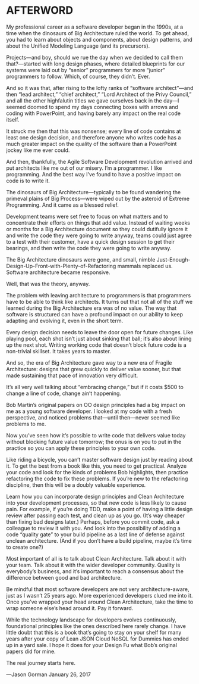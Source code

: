 # AFTERWORD

My professional career as a software developer began in the 1990s, at a time when the dinosaurs of Big Architecture ruled the world. To get ahead, you had to learn about objects and components, about design patterns, and about the Unified Modeling Language (and its precursors).

Projects—and boy, should we rue the day when we decided to call them that?—started with long design phases, where detailed blueprints for our systems were laid out by “senior” programmers for more “junior” programmers to follow. Which, of course, they didn’t. Ever.

And so it was that, after rising to the lofty ranks of “software architect”—and then “lead architect,” “chief architect,” “Lord Architect of the Privy Council,” and all the other highfalutin titles we gave ourselves back in the day—I seemed doomed to spend my days connecting boxes with arrows and coding with PowerPoint, and having barely any impact on the real code itself.

It struck me then that this was nonsense; every line of code contains at least one design decision, and therefore anyone who writes code has a much greater impact on the quality of the software than a PowerPoint jockey like me ever could.

And then, thankfully, the Agile Software Development revolution arrived and put architects like me out of our misery. I’m a programmer. I like programming. And the best way I’ve found to have a positive impact on code is to write it.

The dinosaurs of Big Architecture—typically to be found wandering the primeval plains of Big Process—were wiped out by the asteroid of Extreme Programming. And it came as a blessed relief.

Development teams were set free to focus on what matters and to concentrate their efforts on things that add value. Instead of waiting weeks or months for a Big Architecture document so they could dutifully ignore it and write the code they were going to write anyway, teams could just agree to a test with their customer, have a quick design session to get their bearings, and then write the code they were going to write anyway.

The Big Architecture dinosaurs were gone, and small, nimble Just-Enough-Design-Up-Front-with-Plenty-of-Refactoring mammals replaced us. Software architecture became responsive.

Well, that was the theory, anyway.

The problem with leaving architecture to programmers is that programmers have to be able to think like architects. It turns out that not all of the stuff we learned during the Big Architecture era was of no value. The way that software is structured can have a profound impact on our ability to keep adapting and evolving it, even in the short term.

Every design decision needs to leave the door open for future changes. Like playing pool, each shot isn’t just about sinking that ball; it’s also about lining up the next shot. Writing working code that doesn’t block future code is a non-trivial skillset. It takes years to master.

And so, the era of Big Architecture gave way to a new era of Fragile Architecture: designs that grew quickly to deliver value sooner, but that made sustaining that pace of innovation very difficult.

It’s all very well talking about “embracing change,” but if it costs $500 to change a line of code, change ain’t happening.

Bob Martin’s original papers on OO design principles had a big impact on me as a young software developer. I looked at my code with a fresh perspective, and noticed problems that—until then—never seemed like problems to me.

Now you’ve seen how it’s possible to write code that delivers value today without blocking future value tomorrow; the onus is on you to put in the practice so you can apply these principles to your own code.

Like riding a bicycle, you can’t master software design just by reading about it. To get the best from a book like this, you need to get practical. Analyze your code and look for the kinds of problems Bob highlights, then practice refactoring the code to fix these problems. If you’re new to the refactoring discipline, then this will be a doubly valuable experience.

Learn how you can incorporate design principles and Clean Architecture into your development processes, so that new code is less likely to cause pain. For example, if you’re doing TDD, make a point of having a little design review after passing each test, and clean up as you go. (It’s way cheaper than fixing bad designs later.) Perhaps, before you commit code, ask a colleague to review it with you. And look into the possibility of adding a code “quality gate” to your build pipeline as a last line of defense against unclean architecture. (And if you don’t have a build pipeline, maybe it’s time to create one?)

Most important of all is to talk about Clean Architecture. Talk about it with your team. Talk about it with the wider developer community. Quality is everybody’s business, and it’s important to reach a consensus about the difference between good and bad architecture.

Be mindful that most software developers are not very architecture-aware, just as I wasn’t 25 years ago. More experienced developers clued me into it. Once you’ve wrapped your head around Clean Architecture, take the time to wrap someone else’s head around it. Pay it forward.

While the technology landscape for developers evolves continuously, foundational principles like the ones described here rarely change. I have little doubt that this is a book that’s going to stay on your shelf for many years after your copy of Lean JSON Cloud NoSQL for Dummies has ended up in a yard sale. I hope it does for your Design Fu what Bob’s original papers did for mine.

The real journey starts here.

—Jason Gorman
January 26, 2017